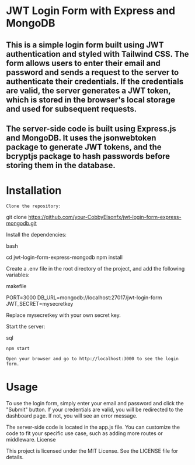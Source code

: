 # JWT Login Form with Express and MongoDB

## This is a simple login form built using JWT authentication and styled with Tailwind CSS. The form allows users to enter their email and password and sends a request to the server to authenticate their credentials. If the credentials are valid, the server generates a JWT token, which is stored in the browser's local storage and used for subsequent requests.

## The server-side code is built using Express.js and MongoDB. It uses the jsonwebtoken package to generate JWT tokens, and the bcryptjs package to hash passwords before storing them in the database.
# Installation

    Clone the repository:

    

git clone https://github.com/your-CobbyElsonfx/jwt-login-form-express-mongodb.git

Install the dependencies:

bash

cd jwt-login-form-express-mongodb
npm install

Create a .env file in the root directory of the project, and add the following variables:

makefile

PORT=3000
DB_URL=mongodb://localhost:27017/jwt-login-form
JWT_SECRET=mysecretkey

Replace mysecretkey with your own secret key.

Start the server:

sql

    npm start

    Open your browser and go to http://localhost:3000 to see the login form.

# Usage

To use the login form, simply enter your email and password and click the "Submit" button. If your credentials are valid, you will be redirected to the dashboard page. If not, you will see an error message.

The server-side code is located in the app.js file. You can customize the code to fit your specific use case, such as adding more routes or middleware.
License

This project is licensed under the MIT License. See the LICENSE file for details.